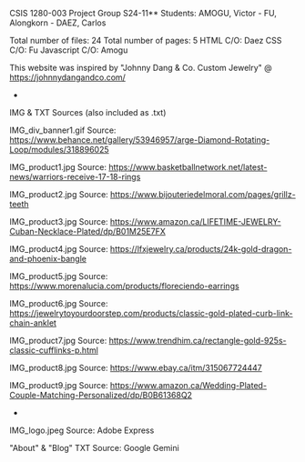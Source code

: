 CSIS 1280-003 Project Group S24-11**
Students: AMOGU, Victor - FU, Alongkorn - DAEZ, Carlos

Total number of files: 24
Total number of pages: 5
HTML C/O: Daez
CSS C/O: Fu
Javascript C/O: Amogu

This website was inspired by "Johnny Dang & Co. Custom Jewelry" @ https://johnnydangandco.com/

-

IMG & TXT Sources (also included as .txt)

IMG_div_banner1.gif
Source: https://www.behance.net/gallery/53946957/arge-Diamond-Rotating-Loop/modules/318896025 

IMG_product1.jpg
Source: https://www.basketballnetwork.net/latest-news/warriors-receive-17-18-rings

IMG_product2.jpg
Source: https://www.bijouteriedelmoral.com/pages/grillz-teeth

IMG_product3.jpg
Source: https://www.amazon.ca/LIFETIME-JEWELRY-Cuban-Necklace-Plated/dp/B01M25E7FX

IMG_product4.jpg
Source: https://lfxjewelry.ca/products/24k-gold-dragon-and-phoenix-bangle

IMG_product5.jpg
Source: https://www.morenalucia.com/products/floreciendo-earrings 

IMG_product6.jpg
Source: https://jewelrytoyourdoorstep.com/products/classic-gold-plated-curb-link-chain-anklet 

IMG_product7.jpg
Source: https://www.trendhim.ca/rectangle-gold-925s-classic-cufflinks-p.html

IMG_product8.jpg
Source: https://www.ebay.ca/itm/315067724447

IMG_product9.jpg
Source: https://www.amazon.ca/Wedding-Plated-Couple-Matching-Personalized/dp/B0B61368Q2 

-

IMG_logo.jpeg 
Source: Adobe Express

"About" & "Blog" TXT
Source: Google Gemini

